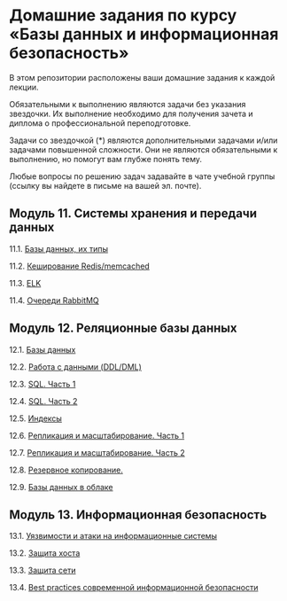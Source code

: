 # Домашние задания по курсу «Базы данных и информационная безопасность»

В этом репозитории расположены ваши домашние задания к каждой лекции. 

Обязательными к выполнению являются задачи без указания звездочки. Их выполнение необходимо для получения зачета и диплома о профессиональной переподготовке.

Задачи со звездочкой (*) являются дополнительными задачами и/или задачами повышенной сложности. Они не являются обязательными к выполнению, но помогут вам глубже понять тему.

Любые вопросы по решению задач задавайте в чате учебной группы (ссылку вы найдете в письме на вашей эл. почте).

## Модуль 11. Системы хранения и передачи данных

11.1. [Базы данных, их типы](./main/11-01.md)

11.2. [Кеширование Redis/memcached](https://github.com/nlotomsk/sdb-homeworks/blob/main/11-02.md)

11.3. [ELK](https://github.com/nlotomsk/sdb-homeworks/blob/main/11-03.md)

11.4. [Очереди RabbitMQ](https://github.com/nlotomsk/sdb-homeworks/blob/main/11-04.md)


## Модуль 12. Реляционные базы данных

12.1. [Базы данных](https://github.com/nlotomsk/sdb-homeworks/blob/main/12-01.md)

12.2. [Работа с данными (DDL/DML)](https://github.com/nlotomsk/sdb-homeworks/blob/main/12-02.md)

12.3. [SQL. Часть 1](https://github.com/nlotomsk/sdb-homeworks/blob/main/12-03.md)

12.4. [SQL. Часть 2](https://github.com/nlotomsk/sdb-homeworks/blob/main/12-04.md)

12.5. [Индексы](https://github.com/nlotomsk/sdb-homeworks/blob/main/12-05.md)

12.6. [Репликация и масштабирование. Часть 1](https://github.com/nlotomsk/sdb-homeworks/blob/main/12-06.md)

12.7. [Репликация и масштабирование. Часть 2](https://github.com/nlotomsk/sdb-homeworks/blob/main/12-07.md)

12.8. [Резервное копирование. ](https://github.com/nlotomsk/sdb-homeworks/blob/main/12-08.md)

12.9. [Базы данных в облаке](https://github.com/nlotomsk/sdb-homeworks/blob/main/12-09.md)


## Модуль 13. Информационная безопасность

13.1. [Уязвимости и атаки на информационные системы](https://github.com/nlotomsk/sdb-homeworks/blob/main/13-01.md)

13.2. [Защита хоста](https://github.com/nlotomsk/sdb-homeworks/blob/main/13-02.md)

13.3. [Защита сети](https://github.com/nlotomsk/sdb-homeworks/blob/main/13-03.md)

13.4. [Best practices современной информационной безопасности]()

